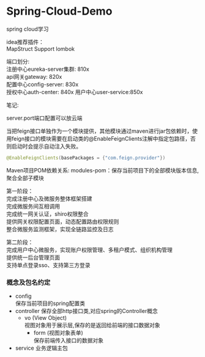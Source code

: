 # Spring-Cloud-Demo
spring cloud学习

idea推荐插件：  
MapStruct Support
lombok

端口划分:  
注册中心eureka-server集群: 810x  
api网关gateway: 820x  
配置中心config-server: 830x  
授权中心auth-center: 840x
用户中心user-service:850x

笔记:  

server.port端口配置可以放云端

当把feign接口单独作为一个模块提供，其他模块通过maven进行jar包依赖时，使用feign接口的模块需要在启动类的@EnableFeignClients注解中指定包路径，否则启动时会提示自动注入失败。
```java
@EnableFeignClients(basePackages = {"com.feign.provider"})
```
Maven项目POM依赖关系:
modules-pom：保存当前项目下的全部模块版本信息,聚合全部子模块


第一阶段：  
完成注册中心及微服务整体框架搭建  
完成微服务间互相调用  
完成统一网关认证，shiro权限整合  
提供网关权限配置页面，动态配置路由权限规则    
整合微服务监测框架，实现全链路监控及日志  

第二阶段：  
完成用户中心微服务，实现账户权限管理、多租户模式、组织机构管理  
提供统一后台管理页面  
支持单点登录sso、支持第三方登录  

### 概念及包名约定
* config  
保存当前项目的spring配置类
* controller
保存全部http接口类,对应spring的Controller概念
    - vo (View Object)  
    视图对象用于展示层,保存的是返回给前端的接口数据对象
        - form (视图对象表单)  
        保存前端传入接口的数据对象  
* service
业务逻辑主包